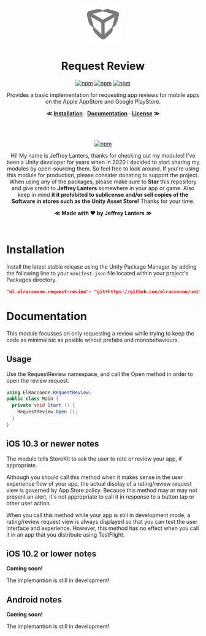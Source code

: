 <div align="center">

<img src="https://raw.githubusercontent.com/elraccoone/unity-request-review/master/.github/WIKI/logo-transparent.png" height="100px">

</br>

# Request Review

[![npm](https://img.shields.io/badge/upm-1.0.1-232c37.svg?style=for-the-badge)]()
[![npm](https://img.shields.io/github/stars/elraccoone/unity-request-review.svg?style=for-the-badge)]()
[![npm](https://img.shields.io/badge/build-passing-brightgreen.svg?style=for-the-badge)]()

Provides a basic implementation for requesting app reviews for mobile apps on the Apple AppStore and Google PlayStore.

**&Lt;**
[**Installation**](#installation) &middot;
[**Documentation**](#documentation) &middot;
[**License**](./LICENSE.md)
**&Gt;**

</br></br>

[![npm](https://img.shields.io/badge/sponsor_the_project-donate-E12C9A.svg?style=for-the-badge)](https://paypal.me/jeffreylanters)

Hi! My name is Jeffrey Lanters, thanks for checking out my modules! I've been a Unity developer for years when in 2020 I decided to start sharing my modules by open-sourcing them. So feel free to look around. If you're using this module for production, please consider donating to support the project. When using any of the packages, please make sure to **Star** this repository and give credit to **Jeffrey Lanters** somewhere in your app or game. Also keep in mind **it it prohibited to sublicense and/or sell copies of the Software in stores such as the Unity Asset Store!** Thanks for your time.

**&Lt;**
**Made with &hearts; by Jeffrey Lanters**
**&Gt;**

</br>

</div>

# Installation

Install the latest stable release using the Unity Package Manager by adding the following line to your `manifest.json` file located within your project's Packages directory.

```json
"nl.elraccoone.request-review": "git+https://github.com/elraccoone/unity-request-review"
```

# Documentation

This module focusses on only requesting a review while trying to keep the code as minimalisic as posible wihout prefabs and monobehaviours.

## Usage

Use the RequestReview namespace, and call the Open method in order to open the review request.

```cs
using ElRaccoone.RequestReview;
public class Main {
  private void Start () {
    RequestReview.Open ();
  }
}
```

## iOS 10.3 or newer notes

The module tells StoreKit to ask the user to rate or review your app, if appropriate.

Although you should call this method when it makes sense in the user experience flow of your app, the actual display of a rating/review request view is governed by App Store policy. Because this method may or may not present an alert, it's not appropriate to call it in response to a button tap or other user action.

When you call this method while your app is still in development mode, a rating/review request view is always displayed so that you can test the user interface and experience. However, this method has no effect when you call it in an app that you distribute using TestFlight.

## iOS 10.2 or lower notes

**Coming soon!**

The implemantion is still in development!

## Android notes

**Coming soon!**

The implemantion is still in development!
